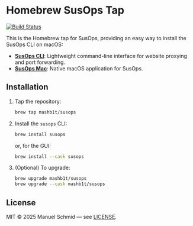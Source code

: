 # Homebrew SusOps Tap

[![Build Status](https://github.com/mashb1t/homebrew-susops/actions/workflows/ci.yml/badge.svg)](https://github.com/mashb1t/homebrew-susops/actions)

This is the Homebrew tap for SusOps, providing an easy way to install the SusOps CLI on macOS:

- **[SusOps CLI](https://github.com/mashb1t/susops-cli)**: Lightweight command-line interface for website proxying and port forwarding.
- **[SusOps Mac](https://github.com/mashb1t/susops-mac)**: Native macOS application for SusOps.


## Installation

1. Tap the repository:

   ```bash
   brew tap mashb1t/susops
   ```

2. Install the `susops` CLI:

   ```bash
   brew install susops
   ```
    or, for the GUI:
    
    ```bash
    brew install --cask susops
    ```

3. (Optional) To upgrade:

   ```bash
   brew upgrade mashb1t/susops
   brew upgrade --cask mashb1t/susops
   ```

## License

MIT © 2025 Manuel Schmid — see [LICENSE](LICENSE).